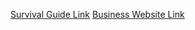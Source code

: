 [Survival Guide Link](https://ann562.github.io/Test/index.html)
[Business Website Link](https://ann562.github.io/business-website/)




